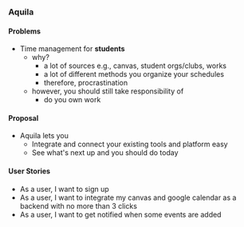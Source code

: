 ### Aquila

#### Problems

- Time management for **students**
  - why?
    - a lot of sources e.g., canvas, student orgs/clubs, works
    - a lot of different methods you organize your schedules
    - therefore, procrastination
  - however, you should still take responsibility of
    - do you own work

#### Proposal

- Aquila lets you
  - Integrate and connect your existing tools and platform easy
  - See what's next up and you should do today

#### User Stories

- As a user, I want to sign up
- As a user, I want to integrate my canvas and google calendar as a backend with no more than 3 clicks
- As a user, I want to get notified when some events are added
